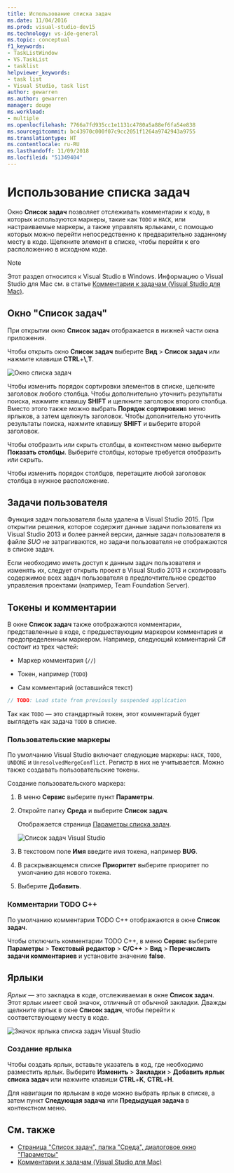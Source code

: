 ```yaml
---
title: Использование списка задач
ms.date: 11/04/2016
ms.prod: visual-studio-dev15
ms.technology: vs-ide-general
ms.topic: conceptual
f1_keywords:
- TaskListWindow
- VS.TaskList
- tasklist
helpviewer_keywords:
- task list
- Visual Studio, task list
author: gewarren
ms.author: gewarren
manager: douge
ms.workload:
- multiple
ms.openlocfilehash: 7766a7fd935cc1e1131c4780a5a88ef6fa54e838
ms.sourcegitcommit: bc43970c000f07c9cc2051f1264a9742943a9755
ms.translationtype: HT
ms.contentlocale: ru-RU
ms.lasthandoff: 11/09/2018
ms.locfileid: "51349404"
---
```

# <a name="use-the-task-list"></a>Использование списка задач

Окно **Список задач** позволяет отслеживать комментарии к коду, в которых используются маркеры, такие как `TODO` и `HACK`, или настраиваемые маркеры, а также управлять ярлыками, с помощью которых можно перейти непосредственно к предварительно заданному месту в коде. Щелкните элемент в списке, чтобы перейти к его расположению в исходном коде.

> [!NOTE]
> Этот раздел относится к Visual Studio в Windows. Информацию о Visual Studio для Mac см. в статье [Комментарии к задачам (Visual Studio для Mac)](/visualstudio/mac/task-comments).

## <a name="the-task-list-window"></a>Окно "Список задач"

При открытии окно **Список задач** отображается в нижней части окна приложения.

Чтобы открыть окно **Список задач** выберите **Вид** > **Список задач** или нажмите клавиши **CTRL**+**\\**,**T**.

![Окно списка задач](../ide/media/vs2015_task_list.png)

Чтобы изменить порядок сортировки элементов в списке, щелкните заголовок любого столбца. Чтобы дополнительно уточнить результаты поиска, нажмите клавишу **SHIFT** и щелкните заголовок второго столбца. Вместо этого также можно выбрать **Порядок сортировки**в меню ярлыков, а затем щелкнуть заголовок. Чтобы дополнительно уточнить результаты поиска, нажмите клавишу **SHIFT** и выберите второй заголовок.

Чтобы отобразить или скрыть столбцы, в контекстном меню выберите **Показать столбцы**. Выберите столбцы, которые требуется отобразить или скрыть.

Чтобы изменить порядок столбцов, перетащите любой заголовок столбца в нужное расположение.

## <a name="user-tasks"></a>Задачи пользователя

Функция задач пользователя была удалена в Visual Studio 2015. При открытии решения, которое содержит данные задачи пользователя из Visual Studio 2013 и более ранней версии, данные задач пользователя в файле *SUO* не затрагиваются, но задачи пользователя не отображаются в списке задач.

Если необходимо иметь доступ к данным задач пользователя и изменять их, следует открыть проект в Visual Studio 2013 и скопировать содержимое всех задач пользователя в предпочтительное средство управления проектами (например, Team Foundation Server).

## <a name="tokens-and-comments"></a>Токены и комментарии

В окне **Список задач** также отображаются комментарии, представленные в коде, с предшествующим маркером комментария и предопределенным маркером. Например, следующий комментарий C# состоит из трех частей:

- Маркер комментария (`//`)

- Токен, например (`TODO`)

- Сам комментарий (оставшийся текст)

```csharp
// TODO: Load state from previously suspended application
```

Так как `TODO` — это стандартный токен, этот комментарий будет выглядеть как задача `TODO` в списке.

### <a name="custom-tokens"></a>Пользовательские маркеры

По умолчанию Visual Studio включает следующие маркеры: `HACK`, `TODO`, `UNDONE` и `UnresolvedMergeConflict`. Регистр в них не учитывается. Можно также создавать пользовательские токены.

Создание пользовательского маркера:

1. В меню **Сервис** выберите пункт **Параметры**.

2. Откройте папку **Среда** и выберите **Список задач**.

   Отображается страница [Параметры списка задач](../ide/reference/task-list-environment-options-dialog-box.md).

   ![Список задач Visual Studio](../ide/media/vs2015_task_list_options.png)

3. В текстовом поле **Имя** введите имя токена, например **BUG**.

4. В раскрывающемся списке **Приоритет** выберите приоритет по умолчанию для нового токена.

5. Выберите **Добавить**.

### <a name="c-todo-comments"></a>Комментарии TODO C++

По умолчанию комментарии TODO C++ отображаются в окне **Список задач**.

Чтобы отключить комментарии TODO C++, в меню **Сервис** выберите **Параметры** > **Текстовый редактор** > **C/C++** > **Вид** > **Перечислить задачи комментариев** и установите значение **false**.

## <a name="shortcuts"></a>Ярлыки

*Ярлык* — это закладка в коде, отслеживаемая в окне **Список задач**. Этот ярлык имеет свой значок, отличный от обычной закладки. Дважды щелкните ярлык в окне **Список задач**, чтобы перейти к соответствующему месту в коде.

![Значок ярлыка списка задач Visual Studio](../ide/media/vs2015_task_list_bookmark.png)

### <a name="create-a-shortcut"></a>Создание ярлыка

Чтобы создать ярлык, вставьте указатель в код, где необходимо разместить ярлык. Выберите **Изменить** > **Закладки** > **Добавить ярлык списка задач** или нажмите клавиши **CTRL**+**K**, **CTRL**+**H**.

Для навигации по ярлыкам в коде можно выбрать ярлык в списке, а затем пункт **Следующая задача** или **Предыдущая задача** в контекстном меню.

## <a name="see-also"></a>См. также

- [Страница "Список задач", папка "Среда", диалоговое окно "Параметры"](../ide/reference/task-list-environment-options-dialog-box.md)
- [Комментарии к задачам (Visual Studio для Mac)](/visualstudio/mac/task-comments)
